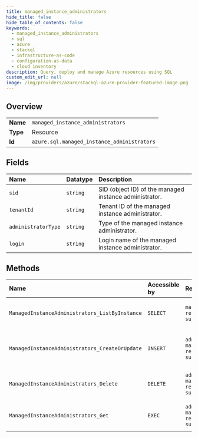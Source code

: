 ```yaml
---
title: managed_instance_administrators
hide_title: false
hide_table_of_contents: false
keywords:
  - managed_instance_administrators
  - sql
  - azure    
  - stackql
  - infrastructure-as-code
  - configuration-as-data
  - cloud inventory
description: Query, deploy and manage Azure resources using SQL
custom_edit_url: null
image: /img/providers/azure/stackql-azure-provider-featured-image.png
---
```

  
    

## Overview
<table><tbody>
<tr><td><b>Name</b></td><td><code>managed_instance_administrators</code></td></tr>
<tr><td><b>Type</b></td><td>Resource</td></tr>
<tr><td><b>Id</b></td><td><code>azure.sql.managed_instance_administrators</code></td></tr>
</tbody></table>

## Fields
| Name | Datatype | Description |
|:-----|:---------|:------------|
| `sid` | `string` | SID (object ID) of the managed instance administrator. |
| `tenantId` | `string` | Tenant ID of the managed instance administrator. |
| `administratorType` | `string` | Type of the managed instance administrator. |
| `login` | `string` | Login name of the managed instance administrator. |
## Methods
| Name | Accessible by | Required Params | Description |
|:-----|:--------------|:----------------|:------------|
| `ManagedInstanceAdministrators_ListByInstance` | `SELECT` | `managedInstanceName, resourceGroupName, subscriptionId` | Gets a list of managed instance administrators. |
| `ManagedInstanceAdministrators_CreateOrUpdate` | `INSERT` | `administratorName, managedInstanceName, resourceGroupName, subscriptionId` | Creates or updates a managed instance administrator. |
| `ManagedInstanceAdministrators_Delete` | `DELETE` | `administratorName, managedInstanceName, resourceGroupName, subscriptionId` | Deletes a managed instance administrator. |
| `ManagedInstanceAdministrators_Get` | `EXEC` | `administratorName, managedInstanceName, resourceGroupName, subscriptionId` | Gets a managed instance administrator. |
